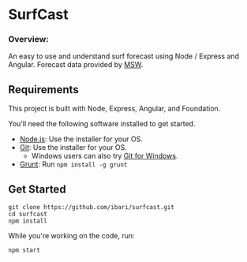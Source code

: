 
# SurfCast

### Overview:

An easy to use and understand surf forecast using Node / Express and Angular. Forecast data provided by [MSW](http://magicseaweed.com/).

## Requirements

This project is built with Node, Express, Angular, and Foundation. 

You'll need the following software installed to get started.

  - [Node.js](http://nodejs.org): Use the installer for your OS.
  - [Git](http://git-scm.com/downloads): Use the installer for your OS.
    - Windows users can also try [Git for Windows](http://git-for-windows.github.io/).
  - [Grunt](http://gruntjs.com/): Run `npm install -g grunt`

## Get Started

```
git clone https://github.com/ibari/surfcast.git
cd surfcast
npm install
```

While you're working on the code, run:
```
npm start
